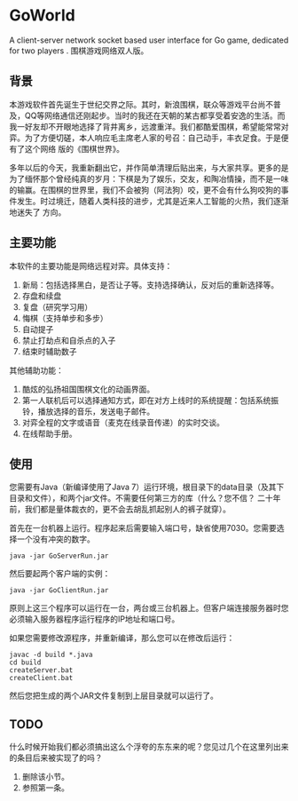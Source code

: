 # GoWorld
A client-server network socket based user interface for Go game, dedicated for two players . 围棋游戏网络双人版。

## 背景
本游戏软件首先诞生于世纪交界之际。其时，新浪围棋，联众等游戏平台尚不普及，QQ等网络通信还刚起步。当时的我还在天朝的某古都享受着安逸的生活。而我一好友却不开眼地选择了背井离乡，远渡重洋。我们都酷爱围棋，希望能常常对弈。为了方便切磋，本人响应毛主席老人家的号召：自己动手，丰衣足食。于是便有了这个网络
版的《围棋世界》。

多年以后的今天，我重新翻出它，并作简单清理后贴出来，与大家共享。更多的是为了缅怀那个曾经纯真的岁月：下棋是为了娱乐，交友，和陶冶情操，而不是一味的输赢。在围棋的世界里，我们不会被狗（阿法狗）咬，更不会有什么狗咬狗的事件发生。时过境迁，随着人类科技的进步，尤其是近来人工智能的火热，我们逐渐地迷失了
方向。

## 主要功能
本软件的主要功能是网络远程对弈。具体支持：
1. 新局：包括选择黑白，是否让子等。支持选择确认，反对后的重新选择等。
2. 存盘和续盘
3. 复盘（研究学习用）
4. 悔棋（支持单步和多步）
5. 自动提子
6. 禁止打劫点和自杀点的入子
7. 结束时辅助数子

其他辅助功能：
1. 酷炫的弘扬祖国围棋文化的动画界面。
2. 第一人联机后可以选择通知方式，即在对方上线时的系统提醒：包括系统振铃，播放选择的音乐，发送电子邮件。
3. 对弈全程的文字或语音（麦克在线录音传递）的实时交谈。
4. 在线帮助手册。

## 使用
您需要有Java（新编译使用了Java 7）运行环境，根目录下的data目录（及其下目录和文件），和两个jar文件。不需要任何第三方的库（什么？您不信？
二十年前，我们都是量体裁衣的，更不会去胡乱抓起别人的裤子就穿）。

首先在一台机器上运行。程序起来后需要输入端口号，缺省使用7030。您需要选择一个没有冲突的数字。

    java -jar GoServerRun.jar
  
然后要起两个客户端的实例：
  
    java -jar GoClientRun.jar
  
原则上这三个程序可以运行在一台，两台或三台机器上。但客户端连接服务器时您必须输入服务器程序运行程序的IP地址和端口号。

如果您需要修改源程序，并重新编译，那么您可以在修改后运行：

    javac -d build *.java
    cd build
    createServer.bat
    createClient.bat
  
 然后您把生成的两个JAR文件复制到上层目录就可以运行了。
 
## TODO
什么时候开始我们都必须搞出这么个浮夸的东东来的呢？您见过几个在这里列出来的条目后来被实现了的吗？
1. 删除该小节。
2. 参照第一条。
